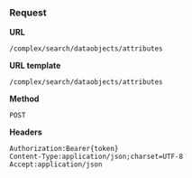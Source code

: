 ### Request

**URL**

`/complex/search/dataobjects/attributes`

**URL template**

`/complex/search/dataobjects/attributes`

**Method**

`POST`

**Headers**

`Authorization:Bearer{token}`  
`Content-Type:application/json;charset=UTF-8`  
`Accept:application/json`  
